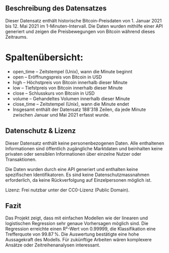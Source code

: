## Beschreibung des Datensatzes
Dieser Datensatz enthält historische Bitcoin-Preisdaten von 1. Januar 2021 bis 12. Mai 2021 im 1-Minuten-Intervall. Die Daten wurden mithilfe einer API generiert und zeigen die Preisbewegungen von Bitcoin während dieses Zeitraums.

# Spaltenübersicht:

- open_time – Zeitstempel (Unix), wann die Minute beginnt
- open – Eröffnungspreis von Bitcoin in USD
- high – Höchstpreis von Bitcoin innerhalb dieser Minute
- low – Tiefstpreis von Bitcoin innerhalb dieser Minute
- close – Schlusskurs von Bitcoin in USD
- volume – Gehandeltes Volumen innerhalb dieser Minute
- close_time – Zeitstempel (Unix), wann die Minute endet
- Insgesamt enthält der Datensatz 188'318 Zeilen, da jede Minute zwischen Januar und Mai 2021 erfasst wurde.

## Datenschutz & Lizenz
Dieser Datensatz enthält keine personenbezogenen Daten. Alle enthaltenen Informationen sind öffentlich zugängliche Marktdaten und beinhalten keine privaten oder sensiblen Informationen über einzelne Nutzer oder Transaktionen.

Die Daten wurden durch eine API generiert und enthalten keine spezifischen Identifikatoren. Es sind keine Datenschutzmassnahmen erforderlich, da keine Rückverfolgung auf Einzelpersonen möglich ist.

Lizenz: Frei nutzbar unter der CC0-Lizenz (Public Domain).

## Fazit
Das Projekt zeigt, dass mit einfachen Modellen wie der linearen und logistischen Regression sehr genaue Vorhersagen möglich sind.
Die Regression erreichte einen R²-Wert von 0.99999, die Klassifikation eine Trefferquote von 99.87 %.
Die Auswertung bestätigte eine hohe Aussagekraft des Modells. Für zukünftige Arbeiten wären komplexere Ansätze oder Zeitreihenanalysen interessant.

